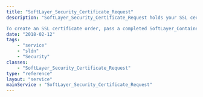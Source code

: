 ```yaml
---
title: "SoftLayer_Security_Certificate_Request"
description: "SoftLayer_Security_Certificate_Request holds your SSL certificate request data. This data is used to manage your SSL certificate order with a Certificate Authority. 

To create an SSL certificate order, pass a completed SoftLayer_Container_Product_Order_Security_Certificate to SoftLayer_Product_Order::placeOrder. "
date: "2018-02-12"
tags:
    - "service"
    - "sldn"
    - "Security"
classes:
    - "SoftLayer_Security_Certificate_Request"
type: "reference"
layout: "service"
mainService : "SoftLayer_Security_Certificate_Request"
---
```

